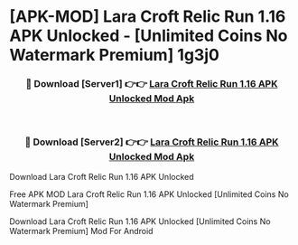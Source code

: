 # [APK-MOD] Lara Croft  Relic Run 1.16 APK Unlocked - [Unlimited Coins No Watermark Premium] 1g3j0



<div align="center">
<h3>🔴 Download [Server1] 👉👉 <a href="https://momento.my/?title=Lara_Croft__Relic_Run_1.16_APK_Unlocked">Lara Croft  Relic Run 1.16 APK Unlocked Mod Apk</a></h3><br>

<h3>🔴 Download [Server2] 👉👉 <a href="https://momento.my/?title=Lara_Croft__Relic_Run_1.16_APK_Unlocked">Lara Croft  Relic Run 1.16 APK Unlocked Mod Apk</a></h3>
</div>



Download Lara Croft  Relic Run 1.16 APK Unlocked 

Free APK MOD Lara Croft  Relic Run 1.16 APK Unlocked [Unlimited Coins No Watermark Premium]

Download Lara Croft  Relic Run 1.16 APK Unlocked [Unlimited Coins No Watermark Premium] Mod For Android

